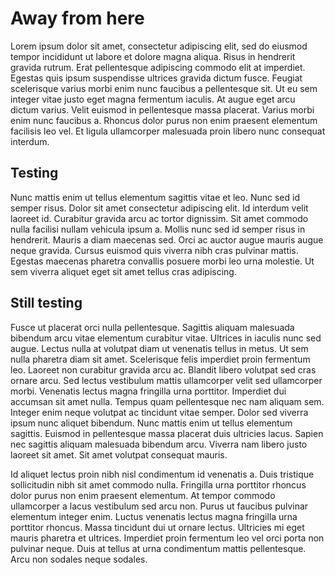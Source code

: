 # Away from here
Lorem ipsum dolor sit amet, consectetur adipiscing elit, sed do eiusmod tempor incididunt ut labore et dolore magna aliqua. Risus in hendrerit gravida rutrum. Erat pellentesque adipiscing commodo elit at imperdiet. Egestas quis ipsum suspendisse ultrices gravida dictum fusce. Feugiat scelerisque varius morbi enim nunc faucibus a pellentesque sit. Ut eu sem integer vitae justo eget magna fermentum iaculis. At augue eget arcu dictum varius. Velit euismod in pellentesque massa placerat. Varius morbi enim nunc faucibus a. Rhoncus dolor purus non enim praesent elementum facilisis leo vel. Et ligula ullamcorper malesuada proin libero nunc consequat interdum.
## Testing

Nunc mattis enim ut tellus elementum sagittis vitae et leo. Nunc sed id semper risus. Dolor sit amet consectetur adipiscing elit. Id interdum velit laoreet id. Curabitur gravida arcu ac tortor dignissim. Sit amet commodo nulla facilisi nullam vehicula ipsum a. Mollis nunc sed id semper risus in hendrerit. Mauris a diam maecenas sed. Orci ac auctor augue mauris augue neque gravida. Cursus euismod quis viverra nibh cras pulvinar mattis. Egestas maecenas pharetra convallis posuere morbi leo urna molestie. Ut sem viverra aliquet eget sit amet tellus cras adipiscing.
## Still testing
Fusce ut placerat orci nulla pellentesque. Sagittis aliquam malesuada bibendum arcu vitae elementum curabitur vitae. Ultrices in iaculis nunc sed augue. Lectus nulla at volutpat diam ut venenatis tellus in metus. Ut sem nulla pharetra diam sit amet. Scelerisque felis imperdiet proin fermentum leo. Laoreet non curabitur gravida arcu ac. Blandit libero volutpat sed cras ornare arcu. Sed lectus vestibulum mattis ullamcorper velit sed ullamcorper morbi. Venenatis lectus magna fringilla urna porttitor. Imperdiet dui accumsan sit amet nulla. Tempus quam pellentesque nec nam aliquam sem. Integer enim neque volutpat ac tincidunt vitae semper. Dolor sed viverra ipsum nunc aliquet bibendum. Nunc mattis enim ut tellus elementum sagittis. Euismod in pellentesque massa placerat duis ultricies lacus. Sapien nec sagittis aliquam malesuada bibendum arcu. Viverra nam libero justo laoreet sit amet. Sit amet volutpat consequat mauris.

Id aliquet lectus proin nibh nisl condimentum id venenatis a. Duis tristique sollicitudin nibh sit amet commodo nulla. Fringilla urna porttitor rhoncus dolor purus non enim praesent elementum. At tempor commodo ullamcorper a lacus vestibulum sed arcu non. Purus ut faucibus pulvinar elementum integer enim. Luctus venenatis lectus magna fringilla urna porttitor rhoncus. Massa tincidunt dui ut ornare lectus. Ultricies mi eget mauris pharetra et ultrices. Imperdiet proin fermentum leo vel orci porta non pulvinar neque. Duis at tellus at urna condimentum mattis pellentesque. Arcu non sodales neque sodales.